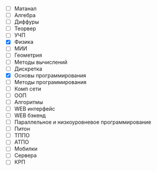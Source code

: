 - [ ] Матанал
- [ ] Алгебра
- [ ] Диффуры
- [ ] Теорвер
- [ ] УЧП
- [x] Физика
- [ ] МИИ
- [ ] Геометрия
- [ ] Методы вычислений
- [ ] Дискретка
- [x] Основы программирования
- [ ] Методы программирования
- [ ] Комп сети
- [ ] ООП
- [ ] Алгоритмы
- [ ] WEB интерфейс
- [ ] WEB бэкенд
- [ ] Параллельное и низкоуровневое программирование
- [ ] Питон
- [ ] ТППО
- [ ] АТПО
- [ ] Мобилки
- [ ] Сервера
- [ ] КРП
